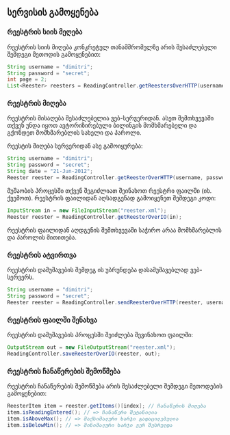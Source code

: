 ## სერვისის გამოყენება

### რეესტრის სიის მეღება

რეესტრის სიის მიღება კონკრეტულ თანამშრომელზე არის შესაძლებელი შემდეგი მეთოდის გამოყენებით:

```java
String username = "dimitri";
String password = "secret";
int page = 2;
List<Reester> reesters = ReadingController.getReestersOverHTTP(username, password, page);
```

### რეესტრის მიღება

რეესტრის მისაღება შესაძლებელია ვებ-სერვერიდან. ასეთ შემთხვევაში თქვენ უნდა იყოთ ავტორიზირებული
ბილინგის მომხმარებელი და გქონდეთ მომხმარებლის სახელი და პაროლი.

რეესტის მიღება სერვერიდან ასე გამოიყურება:

```java
String username = "dimitri";
String password = "secret";
String date = "21-Jun-2012";
Reester reester = ReadingController.getReesterOverHTTP(username, password, date);
```

მუშაობის პროცესში თქვენ შეგიძლიათ შეინახოთ რეესტრი ფაილში (იხ. ქვემოთ).
რეესტრის ფაილიდან აღსადგენად გამოიყენეთ შემდეგი კოდი:

```java
InputStream in = new FileInputStream("reester.xml");
Reester reester = ReadingController.getReesterOverIO(in);
```

რეესტრის ფაილიდან აღდგენის შემთხვევაში საჭირო არაა მომხმარებლის და პაროლის მითითება.

### რეესტრის ატვირთვა

რეესტრის დამუშავების შემდეგ ის უბრუნდება დასამუშავებლად ვებ-სერვერს.

```java
String username = "dimitri";
String password = "secret";
Reester reester = ReadingController.sendReesterOverHTTP(reester, username, password);
```

### რეესტრის ფაილში შენახვა

რეესტრის დამუშავების პროცესში შეიძლება შევინახოთ ფაილში:

```java
OutputStream out = new FileOutputStream("reester.xml");
ReadingController.saveReesterOverIO(reester, out);
```

### რეესტრის ჩანაწერების შემოწმება

რეესტრის ჩანაწერების შემოწმება არის შესაძლებელი შემდეგი მეთოდების გამოყენებით:

```java
ReesterItem item = reester.getItems()[index]; // ჩანაწერის მიღება
item.isReadingEntered(); // => ჩანაწერი შეტანილია
item.isAboveMax(); // => მაქსიმალური ხარჯი გადაცილებულია
item.isBelowMin(); // => მინიმალური ხარჯი ვერ შესრულდა
```
